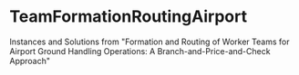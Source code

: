 # TeamFormationRoutingAirport


Instances and Solutions from "Formation and Routing of Worker Teams for Airport Ground Handling Operations: A Branch-and-Price-and-Check Approach"
